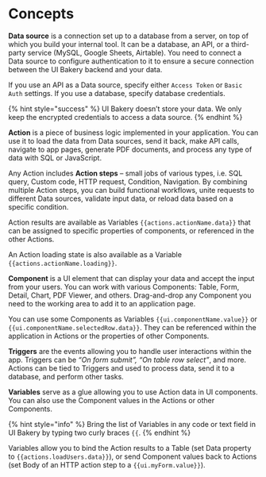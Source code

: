 # Concepts

**Data source** is a connection set up to a database from a server, on top of which you build your internal tool. It can be a database, an API, or a third-party service (MySQL, Google Sheets, Airtable). You need to connect a Data source to configure authentication to it to ensure a secure connection between the UI Bakery backend and your data.

If you use an API as a Data source, specify either `Access Token` or `Basic Auth` settings. If you use a database, specify database credentials.

{% hint style="success" %}
UI Bakery doesn’t store your data. We only keep the encrypted credentials to access a data source.&#x20;
{% endhint %}

**Action** is a piece of business logic implemented in your application. You can use it to load the data from Data sources, send it back, make API calls, navigate to app pages, generate PDF documents, and process any type of data with SQL or JavaScript.

Any Action includes **Action steps** – small jobs of various types, i.e. SQL query, Custom code, HTTP request, Condition, Navigation. By combining multiple Action steps, you can build functional workflows, unite requests to different Data sources, validate input data, or reload data based on a specific condition.

Action results are available as Variables `{{actions.actionName.data}}` that can be assigned to specific properties of components, or referenced in the other Actions.

An Action loading state is also available as a Variable `{{actions.actionName.loading}}`.

**Component** is a UI element that can display your data and accept the input from your users. You can work with various Components: Table, Form, Detail, Chart, PDF Viewer, and others. Drag-and-drop any Component you need to the working area to add it to an application page.

You can use some Components as Variables `{{ui.componentName.value}}` or `{{ui.componentName.selectedRow.data}}`. They can be referenced within the application in Actions or the properties of other Components.

**Triggers** are the events allowing you to handle user interactions within the app. Triggers can be _“On form submit”, “On table row select”_, and more. Actions can be tied to Triggers and used to process data, send it to a database, and perform other tasks.

**Variables** serve as a glue allowing you to use Action data in UI components. You can also use the Component values in the Actions or other Components.

{% hint style="info" %}
Bring the list of Variables in any code or text field in UI Bakery by typing two curly braces `{{`.
{% endhint %}

Variables allow you to bind the Action results to a Table (set Data property to `{{actions.loadUsers.data}}`), or send Component values back to Actions (set Body of an HTTP action step to a `{{ui.myForm.value}}`).
